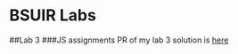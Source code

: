 # BSUIR Labs

##Lab 3
###JS assignments
PR of my lab 3 solution is [here](https://github.com/vkrokh/js-assignments/pull/1)